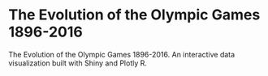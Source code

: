 # The Evolution of the Olympic Games 1896-2016

The Evolution of the Olympic Games 1896-2016. An interactive data visualization built with Shiny and Plotly R.
